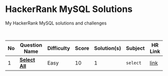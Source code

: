 # HackerRank MySQL Solutions
My HackerRank MySQL solutions and challenges

<br>

| No | Question Name | Difficulty | Score | Solution(s) | Subject | HR Link |
|--|--|--|--|--|--|--|
| 1 | [**Select All**](https://github.com/hevalhazalkurt/HackerRank_MySQL_Solutions/blob/master/solutions/001_Select_All.md) | Easy | 10 | 1 | `select` | [link](https://www.hackerrank.com/challenges/select-all-sql/problem) |

